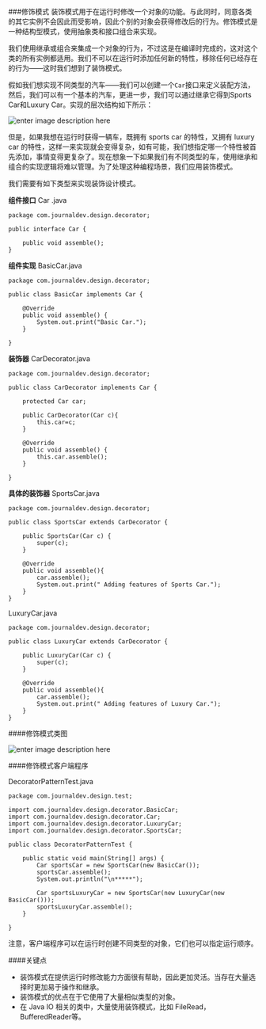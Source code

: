 ###修饰模式
装饰模式用于在运行时修改一个对象的功能。与此同时，同意各类的其它实例不会因此而受影响，因此个别的对象会获得修改后的行为。修饰模式是一种结构型模式，使用抽象类和接口组合来实现。

我们使用继承或组合来集成一个对象的行为，不过这是在编译时完成的，这对这个类的所有实例都适用。我们不可以在运行时添加任何新的特性，移除任何已经存在的行为——这时我们想到了装饰模式。

假如我们想实现不同类型的汽车——我们可以创建一个<code>Car</code>接口来定义装配方法，然后，我们可以有一个基本的汽车，更进一步，我们可以通过继承它得到Sports Car和Luxury Car。实现的层次结构如下所示：

![enter image description here](http://www.journaldev.com/wp-content/uploads/2013/07/inheritance-hierarchy.png)

但是，如果我想在运行时获得一辆车，既拥有 sports car 的特性，又拥有 luxury car 的特性，这样一来实现就会变得复杂，如有可能，我们想指定哪一个特性被首先添加，事情变得更复杂了。现在想象一下如果我们有不同类型的车，使用继承和组合的实现逻辑将难以管理。为了处理这种编程场景，我们应用装饰模式。

我们需要有如下类型来实现装饰设计模式。

**组件接口** 
Car .java

    package com.journaldev.design.decorator;
 
	public interface Car {
	 
	    public void assemble();
	}
	
**组件实现**
BasicCar.java

	package com.journaldev.design.decorator;
 
	public class BasicCar implements Car {
	 
	    @Override
	    public void assemble() {
	        System.out.print("Basic Car.");
	    }
	 
	}

**装饰器**
CarDecorator.java

    package com.journaldev.design.decorator;
 
	public class CarDecorator implements Car {
	 
	    protected Car car;
	     
	    public CarDecorator(Car c){
	        this.car=c;
	    }
	     
	    @Override
	    public void assemble() {
	        this.car.assemble();
	    }
	 
	}

**具体的装饰器**
SportsCar.java

    package com.journaldev.design.decorator;
 
	public class SportsCar extends CarDecorator {
	 
	    public SportsCar(Car c) {
	        super(c);
	    }
	 
	    @Override
	    public void assemble(){
	        car.assemble();
	        System.out.print(" Adding features of Sports Car.");
	    }
	}


LuxuryCar.java

    package com.journaldev.design.decorator;
 
	public class LuxuryCar extends CarDecorator {
	 
	    public LuxuryCar(Car c) {
	        super(c);
	    }
	     
	    @Override
	    public void assemble(){
	        car.assemble();
	        System.out.print(" Adding features of Luxury Car.");
	    }
	}

####修饰模式类图

![enter image description here](http://www.journaldev.com/wp-content/uploads/2013/07/decorator-pattern.png)


####修饰模式客户端程序

DecoratorPatternTest.java

    package com.journaldev.design.test;
 
	import com.journaldev.design.decorator.BasicCar;
	import com.journaldev.design.decorator.Car;
	import com.journaldev.design.decorator.LuxuryCar;
	import com.journaldev.design.decorator.SportsCar;
	 
	public class DecoratorPatternTest {
	 
	    public static void main(String[] args) {
	        Car sportsCar = new SportsCar(new BasicCar());
	        sportsCar.assemble();
	        System.out.println("\n*****");
	         
	        Car sportsLuxuryCar = new SportsCar(new LuxuryCar(new BasicCar()));
	        sportsLuxuryCar.assemble();
	    }
	 
	}

注意，客户端程序可以在运行时创建不同类型的对象，它们也可以指定运行顺序。

####关键点

- 装饰模式在提供运行时修改能力方面很有帮助，因此更加灵活。当存在大量选择时更加易于操作和继承。
- 装饰模式的优点在于它使用了大量相似类型的对象。
- 在 Java IO 相关的类中，大量使用装饰模式，比如 FileRead，BufferedReader等。


